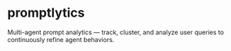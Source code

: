 # promptlytics
Multi-agent prompt analytics — track, cluster, and analyze user queries to continuously refine agent behaviors.
